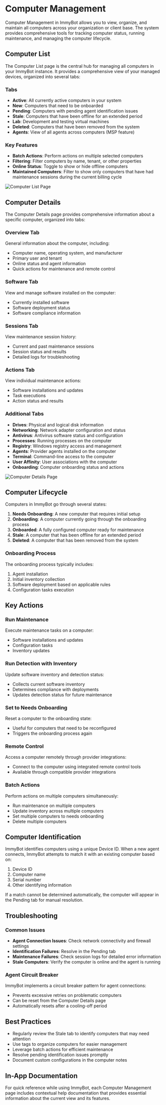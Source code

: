 # Computer Management

Computer Management in ImmyBot allows you to view, organize, and maintain all computers across your organization or client base. The system provides comprehensive tools for tracking computer status, running maintenance, and managing the computer lifecycle.

## Computer List

The Computer List page is the central hub for managing all computers in your ImmyBot instance. It provides a comprehensive view of your managed devices, organized into several tabs:

### Tabs

- **Active**: All currently active computers in your system
- **New**: Computers that need to be onboarded
- **Pending**: Computers with pending agent identification issues
- **Stale**: Computers that have been offline for an extended period
- **Lab**: Development and testing virtual machines
- **Deleted**: Computers that have been removed from the system
- **Agents**: View of all agents across computers (MSP feature)

### Key Features

- **Batch Actions**: Perform actions on multiple selected computers
- **Filtering**: Filter computers by name, tenant, or other properties
- **Online Status**: Toggle to show or hide offline computers
- **Maintained Computers**: Filter to show only computers that have had maintenance sessions during the current billing cycle

![Computer List Page](./public/computer-list.png)

## Computer Details

The Computer Details page provides comprehensive information about a specific computer, organized into tabs:

### Overview Tab

General information about the computer, including:
- Computer name, operating system, and manufacturer
- Primary user and tenant
- Online status and agent information
- Quick actions for maintenance and remote control

### Software Tab

View and manage software installed on the computer:
- Currently installed software
- Software deployment status
- Software compliance information

### Sessions Tab

View maintenance session history:
- Current and past maintenance sessions
- Session status and results
- Detailed logs for troubleshooting

### Actions Tab

View individual maintenance actions:
- Software installations and updates
- Task executions
- Action status and results

### Additional Tabs

- **Drives**: Physical and logical disk information
- **Networking**: Network adapter configuration and status
- **Antivirus**: Antivirus software status and configuration
- **Processes**: Running processes on the computer
- **Registry**: Windows registry access and management
- **Agents**: Provider agents installed on the computer
- **Terminal**: Command-line access to the computer
- **User Affinity**: User associations with the computer
- **Onboarding**: Computer onboarding status and actions

![Computer Details Page](./public/computer-details.png)

## Computer Lifecycle

Computers in ImmyBot go through several states:

1. **Needs Onboarding**: A new computer that requires initial setup
2. **Onboarding**: A computer currently going through the onboarding process
3. **Onboarded**: A fully configured computer ready for maintenance
4. **Stale**: A computer that has been offline for an extended period
5. **Deleted**: A computer that has been removed from the system

### Onboarding Process

The onboarding process typically includes:
1. Agent installation
2. Initial inventory collection
3. Software deployment based on applicable rules
4. Configuration tasks execution

## Key Actions

### Run Maintenance

Execute maintenance tasks on a computer:
- Software installations and updates
- Configuration tasks
- Inventory updates

### Run Detection with Inventory

Update software inventory and detection status:
- Collects current software inventory
- Determines compliance with deployments
- Updates detection status for future maintenance

### Set to Needs Onboarding

Reset a computer to the onboarding state:
- Useful for computers that need to be reconfigured
- Triggers the onboarding process again

### Remote Control

Access a computer remotely through provider integrations:
- Connect to the computer using integrated remote control tools
- Available through compatible provider integrations

### Batch Actions

Perform actions on multiple computers simultaneously:
- Run maintenance on multiple computers
- Update inventory across multiple computers
- Set multiple computers to needs onboarding
- Delete multiple computers

## Computer Identification

ImmyBot identifies computers using a unique Device ID. When a new agent connects, ImmyBot attempts to match it with an existing computer based on:

1. Device ID
2. Computer name
3. Serial number
4. Other identifying information

If a match cannot be determined automatically, the computer will appear in the Pending tab for manual resolution.

## Troubleshooting

### Common Issues

- **Agent Connection Issues**: Check network connectivity and firewall settings
- **Identification Failures**: Resolve in the Pending tab
- **Maintenance Failures**: Check session logs for detailed error information
- **Stale Computers**: Verify the computer is online and the agent is running

### Agent Circuit Breaker

ImmyBot implements a circuit breaker pattern for agent connections:
- Prevents excessive retries on problematic computers
- Can be reset from the Computer Details page
- Automatically resets after a cooling-off period

## Best Practices

- Regularly review the Stale tab to identify computers that may need attention
- Use tags to organize computers for easier management
- Leverage batch actions for efficient maintenance
- Resolve pending identification issues promptly
- Document custom configurations in the computer notes

## In-App Documentation

For quick reference while using ImmyBot, each Computer Management page includes contextual help documentation that provides essential information about the current view and its features.
